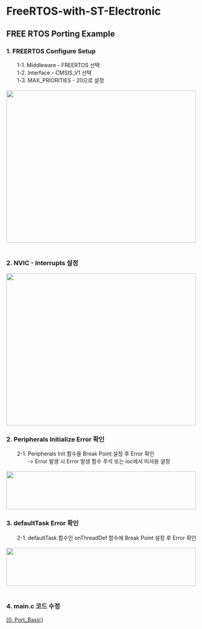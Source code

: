 # FreeRTOS-with-ST-Electronic


## FREE RTOS Porting Example
### 1. FREERTOS Configure Setup
　　1-1. Middleware - FREERTOS 선택
<br>
　　1-2. Interface - CMSIS_V1 선택
<br>
　　1-3. MAX_PRIORITIES - 20으로 설정
<br>
<br>
<img src="https://user-images.githubusercontent.com/87363461/192133243-def9805b-4437-414f-8ee3-7f4b247a93c8.JPG" width="500" height="400">
<br>
<br>
### 2. NVIC - Interrupts 설정
<img src="https://user-images.githubusercontent.com/87363461/192260071-40bebe04-c3b0-42f6-a40d-bc61f254d255.JPG" width="500" height="400">


### 2. Peripherals Initialize Error 확인
　　2-1. Peripherals Init 함수들 Break Point 설정 후 Error 확인
<br>
　　　　-> Error 발생 시 Error 발생 함수 주석 또는 ioc에서 미사용 설정
<br>
<br>
<img src="https://user-images.githubusercontent.com/87363461/192133821-f6330db6-9a04-416e-a9ac-a9d0c724a241.JPG" width="500" height="100">
<br>
### 3. defaultTask Error 확인
　　2-1. defaultTask 함수인 onThreadDef 함수에 Break Point 설정 후 Error 확인
<br>
<br>
<img src="https://user-images.githubusercontent.com/87363461/192134150-069aeb09-d26d-476c-9caa-a6380856cd7c.JPG" width="500" height="100">
<br>
<br>
### 4. main.c 코드 수정
[[0. Port_Basic]](https://github.com/JeHeeYu/FreeRTOS-with-ST-Electronic/blob/main/Example/0.%20Port_Basic/freertos_portF401RE/Core/Src/main.c)
